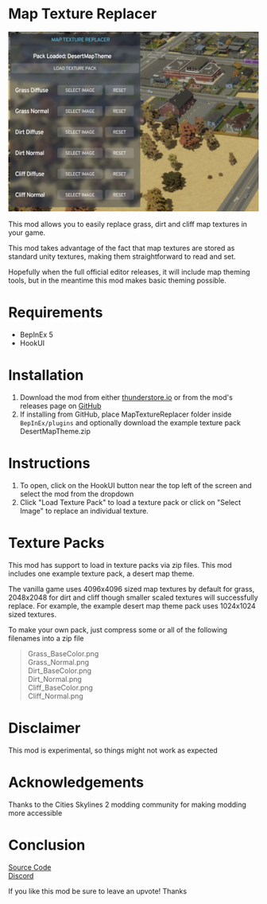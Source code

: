# Map Texture Replacer

![Mod Window Opened](https://raw.githubusercontent.com/Cgameworld/MapTextureReplacer/master/screenshot.jpg)

This mod allows you to easily replace grass, dirt and cliff map textures in your game.

This mod takes advantage of the fact that map textures are stored as standard unity textures, making them straightforward to read and set. 

Hopefully when the full official editor releases, it will include map theming tools, but in the meantime this mod makes basic theming possible.

# Requirements
- BepInEx 5
- HookUI

# Installation
1) Download the mod from either [thunderstore.io](https://thunderstore.io/c/cities-skylines-ii/p/Cgameworld/Map_Texture_Replacer) or from the mod's releases page on [GitHub](https://github.com/Cgameworld/MapTextureReplacer/releases) 
2) If installing from GitHub, place MapTextureReplacer folder inside `BepInEx/plugins` and optionally download the example texture pack DesertMapTheme.zip

# Instructions

1. To open, click on the HookUI button near the top left of the screen and select the mod from the dropdown
2. Click "Load Texture Pack" to load a texture pack or click on "Select Image" to replace an individual texture. 

# Texture Packs

This mod has support to load in texture packs via zip files. This mod includes one example texture pack, a desert map theme.

The vanilla game uses 4096x4096 sized map textures by default for grass, 2048x2048 for dirt and cliff though smaller scaled textures will successfully replace. For example, the example desert map theme pack uses 1024x1024 sized textures.

To make your own pack, just compress some or all of the following filenames into a zip file

>Grass_BaseColor.png   
Grass_Normal.png  
Dirt_BaseColor.png  
Dirt_Normal.png  
Cliff_BaseColor.png  
Cliff_Normal.png 

# Disclaimer

This mod is experimental, so things might not work as expected

# Acknowledgements

Thanks to the Cities Skylines 2 modding community for making modding more accessible

# Conclusion

[Source Code](https://github.com/Cgameworld/MapTextureReplacer/)   
[Discord](https://discord.gg/tDZhaMrgsQ)

If you like this mod be sure to leave an upvote! Thanks